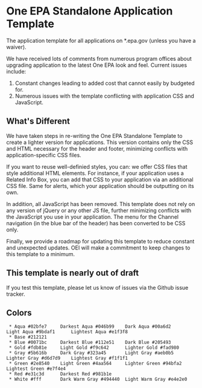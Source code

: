 # One EPA Standalone Application Template
The application template for all applications on \*.epa.gov (unless you have a waiver).

We have received lots of comments from numerous program offices about upgrading application to the latest One EPA look and feel. Current issues include:
1) Constant changes leading to added cost that cannot easily by budgeted for.
2) Numerous issues with the template conflicting with application CSS and JavaScript.

## What's Different
We have taken steps in re-writing the One EPA Standalone Template to create a lighter version for applications. This version contains only the CSS and HTML necessary for the header and footer, minimizing conflicts with application-specific CSS files.

If you want to reuse well-definied styles, you can: we offer CSS files that style additional HTML elements. For instance, if your application uses a Related Info Box, you can add that CSS to your application via an additional CSS file. Same for alerts, which your application should be outputting on its own.

In addition, all JavaScript has been removed. This template does not rely on any version of jQuery or any other JS file, further minimizing conflicts with the JavaScript you use in your application. The menu for the Channel navigation (in the blue bar of the header) has been converted to be CSS only.

Finally, we provide a roadmap for updating this template to reduce constant and unexpected updates. OEI will make a commitment to keep changes to this template to a minimum.

## This template is nearly out of draft

If you test this template, please let us know of issues via the Github issue tracker.

## Colors

```
 * Aqua #02bfe7     Darkest Aqua #046b99    Dark Aqua #00a6d2     Light Aqua #9bdaf1      Lightest Aqua #e1f3f8
 * Base #212121
 * Blue #0071bc     Darkest Blue #112e51    Dark Blue #205493
 * Gold #fdb81e     Light Gold #f9c642      Lighter Gold #fad980
 * Gray #5b616b     Dark Gray #323a45       Light Gray #aeb0b5    Lighter Gray #d6d7d9    Lightest Gray #f1f1f1
 * Green #2e8540    Light Green #4aa564     Lighter Green #94bfa2 Lightest Green #e7f4e4
 * Red #e31c3d      Darkest Red #981b1e
 * White #fff       Dark Warm Gray #494440  Light Warm Gray #e4e2e0
```
